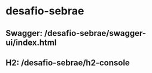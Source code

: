 # desafio-sebrae

## Swagger: /desafio-sebrae/swagger-ui/index.html

## H2: /desafio-sebrae/h2-console